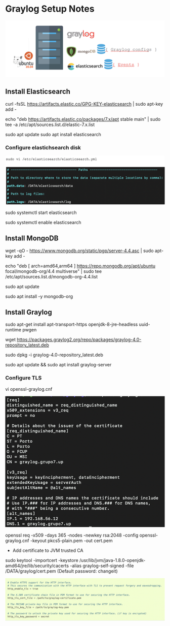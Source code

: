 # Graylog Setup Notes

![](graylog-server.png)

## Install Elasticsearch

curl -fsSL https://artifacts.elastic.co/GPG-KEY-elasticsearch | sudo apt-key add -

echo "deb https://artifacts.elastic.co/packages/7.x/apt stable main" | sudo tee -a /etc/apt/sources.list.d/elastic-7.x.list

sudo apt update
sudo apt install elasticsearch

### Configure elastichsearch disk

![](disk-elasticsearch.png)


sudo systemctl start elasticsearch

sudo systemctl enable elasticsearch
 
## Install MongoDB

wget -qO - https://www.mongodb.org/static/pgp/server-4.4.asc | sudo apt-key add -

echo "deb [ arch=amd64,arm64 ] https://repo.mongodb.org/apt/ubuntu focal/mongodb-org/4.4 multiverse" | sudo tee /etc/apt/sources.list.d/mongodb-org-4.4.list

sudo apt update

sudo apt install -y mongodb-org


## Install Graylog

sudo apt-get install apt-transport-https openjdk-8-jre-headless uuid-runtime pwgen

wget https://packages.graylog2.org/repo/packages/graylog-4.0-repository_latest.deb

sudo dpkg -i graylog-4.0-repository_latest.deb

sudo apt update && sudo apt install graylog-server


### Configure TLS
vi openssl-graylog.cnf

![](openssl-graylog.png)


openssl req -x509 -days 365 -nodes -newkey rsa:2048 -config openssl-graylog.cnf -keyout pkcs5-plain.pem -out cert.pem

* Add certificate to JVM trusted CA

sudo keytool -importcert -keystore /usr/lib/jvm/java-1.8.0-openjdk-amd64/jre/lib/security/cacerts -alias graylog-self-signed -file /DATA/graylog/cert.pem 
(Default password: changeit)


![](graylog-tls.png)
